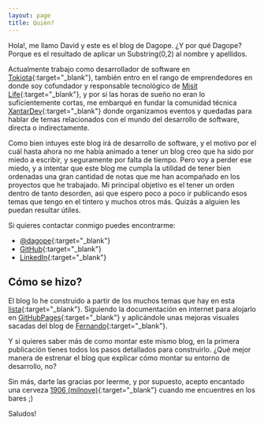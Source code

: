 ```yaml
---
layout: page
title: Quién?
---
```


Hola!, me llamo David y este es el blog de Dagope. ¿Y por qué Dagope? Porque es el resultado de aplicar un Substring(0,2) al nombre y apellidos. 

Actualmente trabajo como desarrollador de software en [Tokiota](http://www.tokiota.com){:target="_blank"}, también entro en el rango de emprendedores en donde soy cofundador y responsable tecnológico de [Misit Life](http://www.misitlife.com){:target="_blank"}, y por si las horas de sueño no eran lo suficientemente cortas, me embarqué en fundar la comunidad técnica [XantarDev](https://www.meetup.com/es-ES/XantarDev/){:target="_blank"} donde organizamos eventos y quedadas para hablar de temas relacionados con el mundo del desarrollo de software, directa o indirectamente.

Como bien intuyes este blog irá de desarrollo de software, y el motivo por el cuál hasta ahora no me había animado a tener un blog creo que ha sido por miedo a escribir, y seguramente por falta de tiempo. Pero voy a perder ese miedo, y a intentar que este blog me cumpla la utilidad de tener bien ordenadas una gran cantidad de notas que me han acompañado en los proyectos que he trabajado. Mi principal objetivo es el tener un orden dentro de tanto desorden, asi que espero poco a poco ir publicando esos temas que tengo en el tintero y muchos otros más. Quizás a alguien les puedan resultar útiles.

Si quieres contactar conmigo puedes encontrarme:
* [@dagope](https://twitter.com/dagope){:target="_blank"}
* [GitHub](https://github.com/dagope){:target="_blank"}
* [LinkedIn](https://www.linkedin.com/in/dagope/){:target="_blank"}

## Cómo se hizo?

El blog lo he construido a partir de los muchos temas que hay en esta [lista](https://github.com/jekyll/jekyll/wiki/Themes){:target="_blank"}. Siguiendo la documentación en internet para alojarlo en [GitHubPages](https://help.github.com/categories/github-pages-basics/){:target="_blank"} y aplicándole unas mejoras visuales sacadas del blog de [Fernando](http://fernandoescolar.github.io){:target="_blank"}.

Y si quieres saber más de como montar este mismo blog, en la primera publicación tienes todos los pasos detallados para construirlo. ¿Qué mejor manera de estrenar el blog que explicar cómo montar su entorno de desarrollo, no?


Sin más, darte las gracias por leerme, y por supuesto, acepto encantado una cerveza [1906 (milnove)](https://cerveza1906.es/cerveza-1906-reserva-especial/){:target="_blank"} cuando me encuentres en los bares ;)

Saludos!
